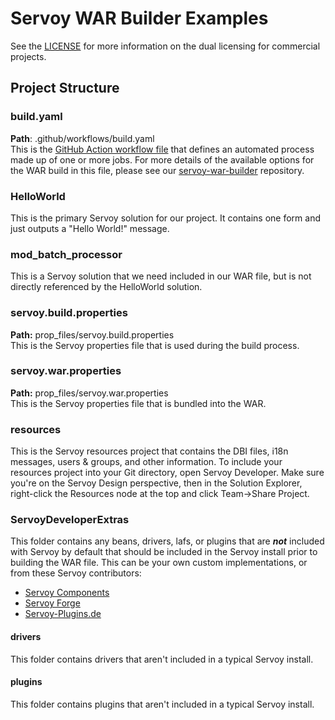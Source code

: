 # Servoy WAR Builder Examples
See the [LICENSE](LICENSE.md) for more information on the dual licensing for commercial projects.

## Project Structure

### build.yaml
**Path**: .github/workflows/build.yaml  
This is the [GitHub Action workflow file](https://docs.github.com/en/actions/using-workflows/workflow-syntax-for-github-actions) that defines an automated process made up of one or more jobs. For more details of the available options for the WAR build in this file, please see our [servoy-war-builder](https://github.com/itechpros/servoy-war-builder) repository.

### HelloWorld
This is the primary Servoy solution for our project. It contains one form and just outputs a "Hello World!" message.

### mod_batch_processor
This is a Servoy solution that we need included in our WAR file, but is not directly referenced by the HelloWorld solution.

### servoy.build.properties
**Path:** prop_files/servoy.build.properties  
This is the Servoy properties file that is used during the build process.

### servoy.war.properties
**Path:** prop_files/servoy.war.properties  
This is the Servoy properties file that is bundled into the WAR.

### resources
This is the Servoy resources project that contains the DBI files, i18n messages, users & groups, and other information. To include your resources project into your Git directory, open Servoy Developer. Make sure you're on the Servoy Design perspective, then in the Solution Explorer, right-click the Resources node at the top and click Team->Share Project.

### ServoyDeveloperExtras
This folder contains any beans, drivers, lafs, or plugins that are ***not*** included with Servoy by default that should be included in the Servoy install prior to building the WAR file. This can be your own custom implementations, or from these Servoy contributors:
- [Servoy Components](https://servoycomponents.com)
- [Servoy Forge](https://www.servoyforge.net/)
- [Servoy-Plugins.de](http://www.servoy-plugins.de)

#### drivers
This folder contains drivers that aren't included in a typical Servoy install.

#### plugins
This folder contains plugins that aren't included in a typical Servoy install.

